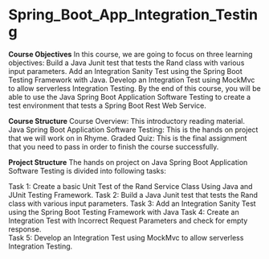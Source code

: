 ﻿# Spring_Boot_App_Integration_Testing
**Course Objectives**
In this course, we are going to focus on three learning objectives:
Build a Java Junit test that tests the Rand class with various input parameters.
Add an Integration Sanity Test using the Spring Boot Testing Framework with Java.
Develop an Integration Test using MockMvc to allow serverless Integration Testing.
By the end of this course, you will be able to use the Java Spring Boot Application Software Testing to create a test environment that tests a Spring Boot Rest Web Service.

**Course Structure**
Course Overview: This introductory reading material.
Java Spring Boot Application Software Testing: This is the hands on project that we will work on in Rhyme.
Graded Quiz: This is the final assignment that you need to pass in order to finish the course successfully.

**Project Structure**
The hands on project on Java Spring Boot Application Software Testing is divided into following tasks:

Task 1: Create a basic Unit Test of the Rand Service Class Using Java and JUnit Testing Framework.
Task 2: Build a Java Junit test that tests the Rand class with various input parameters.
Task 3: Add an Integration Sanity Test using the Spring Boot Testing Framework with Java
Task 4: Create an Integration Test with Incorrect Request Parameters and check for empty response. 	
Task 5: Develop an Integration Test using MockMvc to allow serverless Integration Testing.
